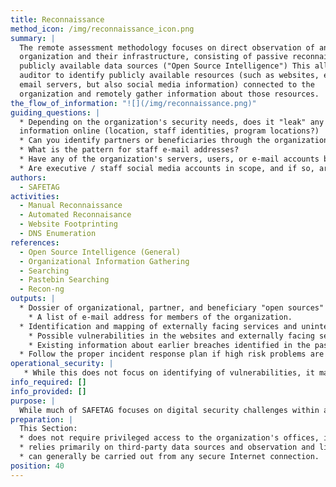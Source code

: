 ```yaml
---
title: Reconnaissance
method_icon: /img/reconnaissance_icon.png
summary: |
  The remote assessment methodology focuses on direct observation of an
  organization and their infrastructure, consisting of passive reconnaissance of
  publicly available data sources ("Open Source Intelligence") This allows the
  auditor to identify publicly available resources (such as websites, extranets,
  email servers, but also social media information) connected to the
  organization and remotely gather information about those resources.
the_flow_of_information: "![](/img/reconnaissance.png)"
guiding_questions: |
  * Depending on the organization's security needs, does it "leak" any sensitive
  information online (location, staff identities, program locations?)
  * Can you identify partners or beneficiaries through the organizations sites?
  * What is the pattern for staff e-mail addresses?
  * Have any of the organization's servers, users, or e-mail accounts been compromised in the past?
  * Are executive / staff social media accounts in scope, and if so, are they compliant with the organizational social media policies? What additional threats do they introduce?
authors:
  - SAFETAG
activities:
  - Manual Reconnaissance
  - Automated Reconnaisance
  - Website Footprinting
  - DNS Enumeration
references:
  - Open Source Intelligence (General)
  - Organizational Information Gathering
  - Searching
  - Pastebin Searching
  - Recon-ng
outputs: |
  * Dossier of organizational, partner, and beneficiary "open sources" information exposed online.
    * A list of e-mail address for members of the organization.
  * Identification and mapping of externally facing services and unintentionally exposed internal services.
    * Possible vulnerabilities in the websites and externally facing servers of the organization.
    * Existing information about earlier breaches identified in the paste-bin search.
  * Follow the proper incident response plan if high risk problems are identified.
operational_security: |
   * While this does not focus on identifying of vulnerabilities, it may nonetheless expose certain threats, particularly with regard to publicly-accessible information that is presumed to be confidential, such as the identity of sensitive staff, the existence of sensitive partner- and funder-relationships, or the organization’s history of participation in sensitive events or travel to sensitive locations.
info_required: []
info_provided: []
purpose: |
  While much of SAFETAG focuses on digital security challenges within and around the office,  unintended information available from "open sources" can pose real threats and deserve significant attention.  This also builds the Auditor's understanding of the organization's digital presence  and will guide specific vulnerabilities to investigate once on site.
preparation: |
  This Section:
  * does not require privileged access to the organization's offices, infrastructure or staff;
  * relies primarily on third-party data sources and observation and light probing of the organization’s infrastructure;
  * can generally be carried out from any secure Internet connection.
position: 40
---
```


